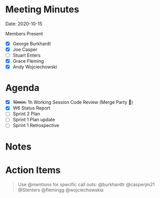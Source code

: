 # Meeting Minutes

Date: 2020-10-15

Members Present

* [x] George Burkhardt
* [x] Joe Casper
* [ ] Stuart Enters
* [x] Grace Fleming
* [x] Andy Wojciechowski

# Agenda

* [x] ~~10min.~~ 1h Working Session Code Review (Merge Party :tada:)
* [x] W6 Status Report
* [ ] Sprint 2 Plan
* [ ] Sprint 1 Plan update
* [ ] Sprint 1 Retrospective

# Notes

# Action Items
> Use @mentions for specific call outs: @burkhardtr @casperjm21 @Stenters @flemingg @wojciechowskia

